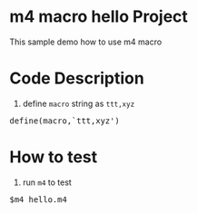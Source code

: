 # m4 macro hello Project
This sample demo how to use m4 macro

# Code Description
1. define `macro` string as `ttt,xyz`
<pre>
define(macro,`ttt,xyz')
</pre>

# How to test
1. run `m4` to test
<pre>
$m4 hello.m4
</pre>
